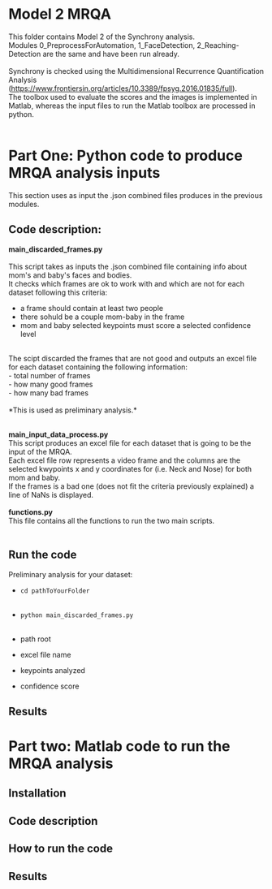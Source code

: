 # Model 2 MRQA
This folder contains Model 2 of the Synchrony analysis. <br>
Modules 0_PreprocessForAutomation, 1_FaceDetection, 2_Reaching-Detection are the same and have been run already.
<br><br>
Synchrony is checked using the Multidimensional Recurrence Quantification Analysis (https://www.frontiersin.org/articles/10.3389/fpsyg.2016.01835/full). <br>
The toolbox used to evaluate the scores and the images is implemented in Matlab, whereas the input files to run the Matlab toolbox are processed in python.
<br><br>
# Part One: Python code to produce MRQA analysis inputs
This section uses as input the .json combined files produces in the previous modules. <br>
## Code description: <br>
**main_discarded_frames.py** <br>  
This script takes as inputs the .json combined file containing info about mom's and baby's faces and bodies. <br>
It checks which frames are ok to work with and which are not for each dataset following this criteria: <br>
- a frame should contain at least two people <br>
- there sohuld be a couple mom-baby in the frame <br>
- mom and baby selected keypoints must score a selected confidence level <br>
<br>
The scipt discarded the frames that are not good and outputs an excel file for each dataset containing the following information:<br>
- total number of frames <br>
- how many good frames <br>
- how many bad frames <br><br>
*This is used as preliminary analysis.* <br><br>

**main_input_data_process.py** <br>
This script produces an excel file for each dataset that is going to be the input of the MRQA. <br>
Each excel file row represents a video frame and the columns are the selected kwypoints x and y coordinates for (i.e. Neck and Nose) for both mom and baby. <br>
If the frames is a bad one (does not fit the criteria previously explained) a line of NaNs is displayed. <br>
<br>
**functions.py** <br>
This file contains all the functions to run the two main scripts. <br>
<br>
## Run the code 
Preliminary analysis for your dataset:
- `cd pathToYourFolder` <br><br>
- `python main_discarded_frames.py` <br><br>


- path root
- excel file name
- keypoints analyzed
- confidence score


## Results  





# Part two: Matlab code to run the MRQA analysis ###

## Installation

## Code description 

## How to run the code 

## Results 
